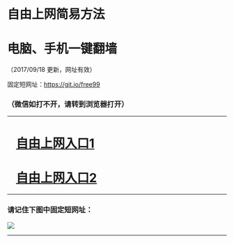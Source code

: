 ﻿# 自由上网简易方法

# 电脑、手机一键翻墙

（2017/09/18 更新，网址有效）

固定短网址：https://git.io/free99

### （微信如打不开，请转到浏览器打开）


***





# &nbsp;&nbsp; <a href="http://ft1502928258.fwq-tz1005.info/fwqtz01.html?t=091800130569 " target="_blank">自由上网入口1</a>
# &nbsp;&nbsp; <a href="http://ft1196623893.fwq-tz1006.info/fwqtz02.html?t=09180015619 " target="_blank">自由上网入口2</a>
***

### 请记住下图中固定短网址：

<img src="https://s3-us-west-2.amazonaws.com/fwq-1001/yjfq-20170905okok.png" /> 


***

